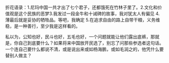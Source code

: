 折花语录：1.尼玛中国一共才出了七个君子，还都饿死在竹林子里了。2.文化和价值观是这个民族的恶梦3.我发过一段金牛和十诫碑的故事，我对犹太人有偏见 4.薄最后就是妥协的牺牲品。等吧，我确定 5.在追求自由的路上自带干粮，义务维稳，是一种善行，至少我是这样看的。

私以为，公知也好，民斗也好，五毛也好，一个问题就能让他们露出底裤，那就是，你自己到底要什么？如果将来中国放开民选了，别忘了问那些参选者这句话。一个连自己要什么都说不清，或是说出来或如杨海鹏，或如毛润之的，他凭什么要替别人做主？

